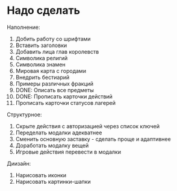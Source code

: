 # Надо сделать

Наполнение:
1. Добить работу со шрифтами
2. Вставить заголовки
3. Добавить лица глав королевств
4. Символика религий
5. Символика знамен
6. Мировая карта с городами
7. Внедрить бестиарий
8. Примеры различных фракций
9. DONE: Описать все предметы
10. DONE: Прописать карточки действий
11. Прописать карточки статусов лагерей

Структурное:
1. Скрыте действия с авторизацией через список ключей
2. Переделать модалки адекватнее
3. Сменить основную заставку - сделать проще и адаптивнее
4. Доработать модалку вещей
5. Игровые действия перевести в модалки

Диизайн:
1. Нарисовать иконки
2. Нарисовать картинки-шапки